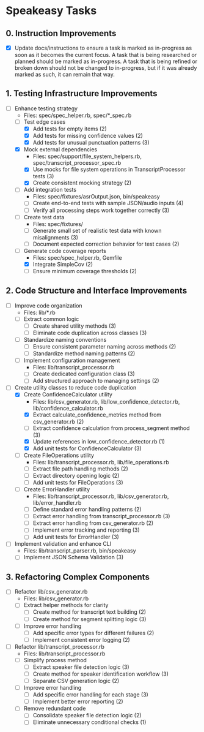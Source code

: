 # Speakeasy Tasks

## 0. Instruction Improvements
- [x] Update docs/instructions to ensure a task is marked as in-progress as soon as it becomes the current focus. A task that is being
      researched or planned should be marked as in-progress. A task that is being refined or broken down should not be changed to
      in-progress, but if it was already marked as such, it can remain that way.

## 1. Testing Infrastructure Improvements
- [ ] Enhance testing strategy
  - Files: spec/spec_helper.rb, spec/*_spec.rb
  - [ ] Test edge cases
    - [x] Add tests for empty items (2)
    - [x] Add tests for missing confidence values (2)
    - [x] Add tests for unusual punctuation patterns (3)
  - [x] Mock external dependencies
    - Files: spec/support/file_system_helpers.rb, spec/transcript_processor_spec.rb
    - [x] Use mocks for file system operations in TranscriptProcessor tests (3)
    - [x] Create consistent mocking strategy (2)
  - [ ] Add integration tests
    - Files: spec/fixtures/asrOutput.json, bin/speakeasy
    - [ ] Create end-to-end tests with sample JSON/audio inputs (4)
    - [ ] Verify all processing steps work together correctly (3)
  - [ ] Create test data
    - Files: spec/fixtures/
    - [ ] Generate small set of realistic test data with known misalignments (3)
    - [ ] Document expected correction behavior for test cases (2)
  - [ ] Generate code coverage reports
    - Files: spec/spec_helper.rb, Gemfile
    - [x] Integrate SimpleCov (2)
    - [ ] Ensure minimum coverage thresholds (2)

## 2. Code Structure and Interface Improvements
- [ ] Improve code organization
  - Files: lib/*.rb
  - [ ] Extract common logic
    - [ ] Create shared utility methods (3)
    - [ ] Eliminate code duplication across classes (3)
  - [ ] Standardize naming conventions
    - [ ] Ensure consistent parameter naming across methods (2)
    - [ ] Standardize method naming patterns (2)
  - [ ] Implement configuration management
    - Files: lib/transcript_processor.rb
    - [ ] Create dedicated configuration class (3)
    - [ ] Add structured approach to managing settings (2)
- [ ] Create utility classes to reduce code duplication
  - [x] Create ConfidenceCalculator utility
    - Files: lib/csv_generator.rb, lib/low_confidence_detector.rb, lib/confidence_calculator.rb
    - [x] Extract calculate_confidence_metrics method from csv_generator.rb (2)
    - [ ] Extract confidence calculation from process_segment method (3)
    - [x] Update references in low_confidence_detector.rb (1)
    - [x] Add unit tests for ConfidenceCalculator (3)
  - [ ] Create FileOperations utility
    - Files: lib/transcript_processor.rb, lib/file_operations.rb
    - [ ] Extract file path handling methods (2)
    - [ ] Extract directory opening logic (2)
    - [ ] Add unit tests for FileOperations (3)
  - [ ] Create ErrorHandler utility
    - Files: lib/transcript_processor.rb, lib/csv_generator.rb, lib/error_handler.rb
    - [ ] Define standard error handling patterns (2)
    - [ ] Extract error handling from transcript_processor.rb (3)
    - [ ] Extract error handling from csv_generator.rb (2)
    - [ ] Implement error tracking and reporting (3)
    - [ ] Add unit tests for ErrorHandler (3)
- [ ] Implement validation and enhance CLI
  - Files: lib/transcript_parser.rb, bin/speakeasy
  - [ ] Implement JSON Schema Validation (3)

## 3. Refactoring Complex Components
- [ ] Refactor lib/csv_generator.rb
  - Files: lib/csv_generator.rb
  - [ ] Extract helper methods for clarity
    - [ ] Create method for transcript text building (2)
    - [ ] Create method for segment splitting logic (3)
  - [ ] Improve error handling
    - [ ] Add specific error types for different failures (2)
    - [ ] Implement consistent error logging (2)
- [ ] Refactor lib/transcript_processor.rb
  - Files: lib/transcript_processor.rb
  - [ ] Simplify process method
    - [ ] Extract speaker file detection logic (3)
    - [ ] Create method for speaker identification workflow (3)
    - [ ] Separate CSV generation logic (2)
  - [ ] Improve error handling
    - [ ] Add specific error handling for each stage (3)
    - [ ] Implement better error reporting (2)
  - [ ] Remove redundant code
    - [ ] Consolidate speaker file detection logic (2)
    - [ ] Eliminate unnecessary conditional checks (1)
